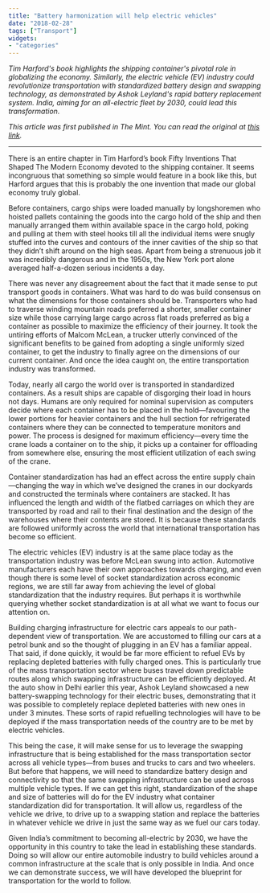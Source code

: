 ```yaml
---
title: "Battery harmonization will help electric vehicles"
date: "2018-02-28"
tags: ["Transport"]
widgets: 
- "categories"
---
```


*Tim Harford's book highlights the shipping container's pivotal role in globalizing the economy. Similarly, the electric vehicle (EV) industry could revolutionize transportation with standardized battery design and swapping technology, as demonstrated by Ashok Leyland's rapid battery replacement system. India, aiming for an all-electric fleet by 2030, could lead this transformation.*
<!--more-->
*This article was first published in The Mint. You can read the original at [this link](https://www.livemint.com/Opinion/C0X90dhH4oK2P2AzVpPkbN/Battery-harmonization-will-help-electric-vehicles.html).*

---


There is an entire chapter in Tim Harford’s book Fifty Inventions That Shaped The Modern Economy devoted to the shipping container. It seems incongruous that something so simple would feature in a book like this, but Harford argues that this is probably the one invention that made our global economy truly global.

Before containers, cargo ships were loaded manually by longshoremen who hoisted pallets containing the goods into the cargo hold of the ship and then manually arranged them within available space in the cargo hold, poking and pulling at them with steel hooks till all the individual items were snugly stuffed into the curves and contours of the inner cavities of the ship so that they didn’t shift around on the high seas. Apart from being a strenuous job it was incredibly dangerous and in the 1950s, the New York port alone averaged half-a-dozen serious incidents a day.

There was never any disagreement about the fact that it made sense to put transport goods in containers. What was hard to do was build consensus on what the dimensions for those containers should be. Transporters who had to traverse winding mountain roads preferred a shorter, smaller container size while those carrying large cargo across flat roads preferred as big a container as possible to maximize the efficiency of their journey. It took the untiring efforts of Malcom McLean, a trucker utterly convinced of the significant benefits to be gained from adopting a single uniformly sized container, to get the industry to finally agree on the dimensions of our current container. And once the idea caught on, the entire transportation industry was transformed.

Today, nearly all cargo the world over is transported in standardized containers. As a result ships are capable of disgorging their load in hours not days. Humans are only required for nominal supervision as computers decide where each container has to be placed in the hold—favouring the lower portions for heavier containers and the hull section for refrigerated containers where they can be connected to temperature monitors and power. The process is designed for maximum efficiency—every time the crane loads a container on to the ship, it picks up a container for offloading from somewhere else, ensuring the most efficient utilization of each swing of the crane.

Container standardization has had an effect across the entire supply chain—changing the way in which we’ve designed the cranes in our dockyards and constructed the terminals where containers are stacked. It has influenced the length and width of the flatbed carriages on which they are transported by road and rail to their final destination and the design of the warehouses where their contents are stored. It is because these standards are followed uniformly across the world that international transportation has become so efficient.

The electric vehicles (EV) industry is at the same place today as the transportation industry was before McLean swung into action. Automotive manufacturers each have their own approaches towards charging, and even though there is some level of socket standardization across economic regions, we are still far away from achieving the level of global standardization that the industry requires. But perhaps it is worthwhile querying whether socket standardization is at all what we want to focus our attention on.

Building charging infrastructure for electric cars appeals to our path-dependent view of transportation. We are accustomed to filling our cars at a petrol bunk and so the thought of plugging in an EV has a familiar appeal. That said, if done quickly, it would be far more efficient to refuel EVs by replacing depleted batteries with fully charged ones. This is particularly true of the mass transportation sector where buses travel down predictable routes along which swapping infrastructure can be efficiently deployed. At the auto show in Delhi earlier this year, Ashok Leyland showcased a new battery-swapping technology for their electric buses, demonstrating that it was possible to completely replace depleted batteries with new ones in under 3 minutes. These sorts of rapid refuelling technologies will have to be deployed if the mass transportation needs of the country are to be met by electric vehicles.

This being the case, it will make sense for us to leverage the swapping infrastructure that is being established for the mass transportation sector across all vehicle types—from buses and trucks to cars and two wheelers. But before that happens, we will need to standardize battery design and connectivity so that the same swapping infrastructure can be used across multiple vehicle types. If we can get this right, standardization of the shape and size of batteries will do for the EV industry what container standardization did for transportation. It will allow us, regardless of the vehicle we drive, to drive up to a swapping station and replace the batteries in whatever vehicle we drive in just the same way as we fuel our cars today.

Given India’s commitment to becoming all-electric by 2030, we have the opportunity in this country to take the lead in establishing these standards. Doing so will allow our entire automobile industry to build vehicles around a common infrastructure at the scale that is only possible in India. And once we can demonstrate success, we will have developed the blueprint for transportation for the world to follow.

